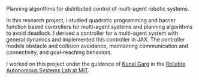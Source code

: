 Planning algorithms for distributed control of multi-agent robotic systems.

In this research project, I studied quadratic programming and barrier function based controllers for 
multi-agent systems and planning algorithms to avoid deadlock. 
I derived a controller for a multi-agent system with general dynamics and implemented this controller in JAX. 
The controller models obstacle and collision avoidance, maintaining communication and connectivity, and goal-reaching behaviors. 

I worked on this project under the guidance of [Kunal Garg](https://kunalgarg.mit.edu/) in the [Reliable Autonomous Systems Lab at MIT](https://aeroastro.mit.edu/realm/). 